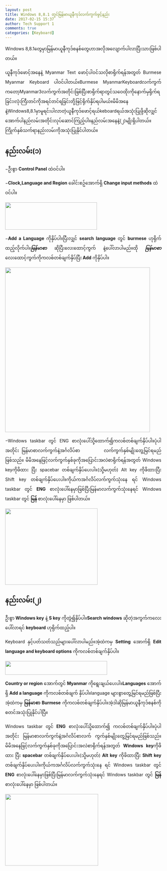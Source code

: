 ```yaml
---
layout: post
title: Windows 8,8.1 တွင်မြန်မာယူနီကုဒ်လက်ကွက်ဖွင့်နည်း
date: 2017-02-15 15:37
author: Tech Support 1
comments: true
categories: [Keyboard]
---
```

Windows 8,8.1တွေမှာမြန်မာယူနီကုဒ်စနစ်တွေဟာအလိုအလျောက်ပါလာပြီးသားဖြစ်ပါတယ်။
<p style="text-align: justify;">ယူနီကုဒ်ဖောင့်အနေနဲ့ Myanmar Text ဖောင့်ပါဝင်သလိုစာရိုက်ရန်အတွတ် Burmese Myanmar Keyboard ပါဝင်ပါတယ်။Burmese MyanmarKeyboardလက်ကွက်ကတော့Myanmar3လက်ကွက်အတိုင်းဖြစ်ပြီးစာရိုက်ရာတွင်သဝေထိုးကိုနောက်မှရိုက်ရခြင်း၊လုံးကြီးတင်ကိုအရင်တင်ရခြင်းတို့ဖြင့်ရိုက်နှိပ်ရပါမယ်။မိမိအနေနဲ့Windows8,8.1မှာမူရင်းပါလာတဲ့ယူနီကုဒ်ဖောင့်ရယ်keboardရယ်အသုံးပြုဖို့ဆိုလျှင်အောက်ပါနည်လမ်းအတိုင်းလုပ်ဆောင်ကြည့်ပါ။နည်လမ်းအနေနဲ့(၂)မျိုးရှိပါတယ်။ကြိုက်နှစ်သက်ရာနည်းလမ်းကိုအသုံးပြုနိုင်ပါတယ်။</p>

<h2 style="text-align: justify;"><strong>နည်းလမ်း(၁)</strong></h2>
−ဦးစွာ <strong>Control Panel</strong> ထဲဝင်ပါ။

−<strong>Clock,Language and Region</strong> ခေါင်းစဥ်အောက်ရှိ <strong>Change input methods</strong> ထဲဝင်ပါ။

<img class="size-full wp-image-1595 aligncenter" src="http://localhost/wordpress/wp-content/uploads/2017/02/w81.png" alt="" width="296" height="88" />
<p style="text-align: justify;">−<strong>Add a Language</strong> ကိုနှိပ်ပါ။ပြီးလျှင် <strong>search language</strong> တွင် <strong>burmese</strong> ဟုရိုက်ထည့်လိုက်ပါ။<em><strong>မြန်မာစာ</strong></em> ဆိုပြီးလေးထောင့်ကွက် နဲ့ပေါ်လာပါမည်။ထို<em><strong> မြန်မာစာ </strong></em>လေးထောင့်ကွက်ကိုကလစ်တစ်ချက်နှိပ်ပြီး<strong> Add</strong> ကိုနှိပ်ပါ။</p>
<img class="size-full wp-image-1596 aligncenter" src="http://localhost/wordpress/wp-content/uploads/2017/02/w82.png" alt="" width="467" height="529" />
<p style="text-align: justify;">−Windows taskbar တွင် ENG စာလုံးပေါ်သို့ထောက်၍ကလစ်တစ်ချက်နှိပ်ပါ။ပုံပါအတိုင်း မြန်မာစာလက်ကွက်နဲ့အင်္ဂလိပ်စာ         လက်ကွက်နှစ်မျိုးတွေ့မြင်ရမည်ဖြစ်သည်။ မိမိအနေဖြင့်လက်ကွက်နှစ်ခုကိုအပြောင်းအလဲစာရိုက်ရန်အတွတ် Windows keyကိုဖိထား ပြီး spacebar တစ်ချက်နှိပ်ပေးပါ။(သို့မဟုတ်) Alt key ကိုဖိထားပြီး Shift key တစ်ချက်နှိပ်ပေးပါ။ကိုယ်ကအင်္ဂလိပ်လက်ကွက်သုံးနေ ရင် Windows taskbar တွင် <strong>ENG</strong> စာလုံးပေါ်နေမှာဖြစ်ပြီးမြန်မာလက်ကွက်သုံးနေရင် Windows taskbar တွင် <strong>မြန် </strong>စာလုံးပေါ်နေမှာ ဖြစ်ပါတယ်။</p>
<img class="size-full wp-image-1597 aligncenter" src="http://localhost/wordpress/wp-content/uploads/2017/02/w83.png" alt="" width="298" height="245" />
<h2><strong>နည်းလမ်း(၂)</strong></h2>
<p style="text-align: justify;">ဦးစွာ<strong> Windows key</strong> နဲ့ <strong>S key</strong> ကိုတွဲ၍နှိပ်ပါ။<strong>Search windows</strong> ဆိုတဲ့အကွက်ကလေးပေါ်လာရင် <strong>keyboard</strong> ဟုရိုက်ထည့်ပါ။</p>
<p style="text-align: justify;">Keyboard နှင့်ပတ်သတ်သည်များပေါ်လာပါမည်။အဲ့ထဲကမှ <strong>Setting</strong> အောက်ရှိ <strong>Edit language and keyboard options</strong> ကိုကလစ်တစ်ချက်နှိပ်ပါ။</p>
<img class="size-full wp-image-1615 aligncenter" src="http://localhost/wordpress/wp-content/uploads/2017/02/w1.png" alt="" width="329" height="44" />
<p style="text-align: justify;"><strong>Country or region</strong> အောက်တွင် <strong>Myanmar</strong> ကိုရွေးချယ်ပေးပါ။<strong>Languages</strong> အောက်ရှိ <strong>Add a language</strong> ကိုကလစ်တစ်ချက် နှိပ်ပါ။language များစွာတွေ့မြင်ရမည်ဖြစ်ပြီးအဲ့ထဲကမှ <strong>မြန်မာစာ Burmese</strong> ကိုကလစ်တစ်ချက်နှိပ်ပါ။အဲ့ဒါဆိုမြန်မာယူနီကုဒ်စနစ်ကို စတင်အသုံးပြုနိုင်ပါပြီ။</p>
<p style="text-align: justify;">Windows taskbar တွင်<strong> ENG</strong> စာလုံးပေါ်သို့ထောက်၍ ကလစ်တစ်ချက်နှိပ်ပါ။ပုံပါအတိုင်း မြန်မာစာလက်ကွက်နဲ့အင်္ဂလိပ်စာလက် ကွက်နှစ်မျိုးတွေ့မြင်ရမည်ဖြစ်သည်။ မိမိအနေဖြင့်လက်ကွက်နှစ်ခုကိုအပြောင်းအလဲစာရိုက်ရန်အတွတ် <strong>Windows key</strong>ကိုဖိထား ပြီး <strong>spacebar</strong> တစ်ချက်နှိပ်ပေးပါ။(သို့မဟုတ်) <strong>Alt key</strong> ကိုဖိထားပြီး <strong>Shift key</strong> တစ်ချက်နှိပ်ပေးပါ။ကိုယ်ကအင်္ဂလိပ်လက်ကွက်သုံးနေ ရင် Windows taskbar တွင်<strong> ENG</strong> စာလုံးပေါ်နေမှာဖြစ်ပြီးမြန်မာလက်ကွက်သုံးနေရင် Windows taskbar တွင် <strong>မြန် </strong>စာလုံးပေါ်နေမှာ ဖြစ်ပါတယ်။</p>
<img class="size-full wp-image-1617 aligncenter" src="http://localhost/wordpress/wp-content/uploads/2017/02/w3.png" alt="" width="300" height="230" />
